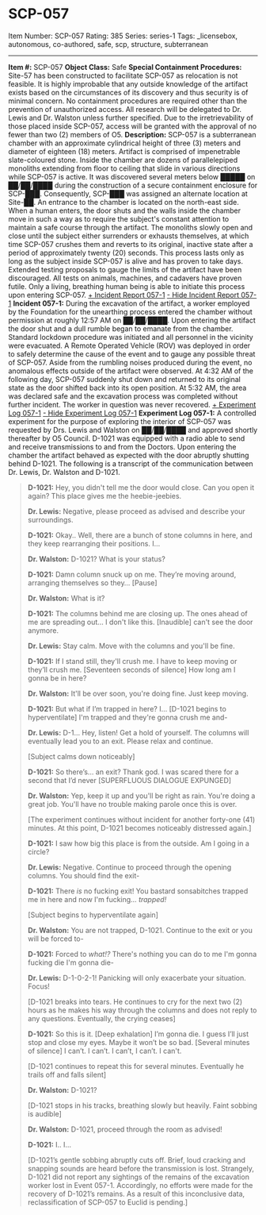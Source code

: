 # SCP-057
Item Number: SCP-057
Rating: 385
Series: series-1
Tags: _licensebox, autonomous, co-authored, safe, scp, structure, subterranean

---

**Item #:** SCP-057
**Object Class:** Safe
**Special Containment Procedures:** Site-57 has been constructed to facilitate SCP-057 as relocation is not feasible. It is highly improbable that any outside knowledge of the artifact exists based on the circumstances of its discovery and thus security is of minimal concern. No containment procedures are required other than the prevention of unauthorized access. All research will be delegated to Dr. Lewis and Dr. Walston unless further specified.
Due to the irretrievability of those placed inside SCP-057, access will be granted with the approval of no fewer than two (2) members of O5.
**Description:** SCP-057 is a subterranean chamber with an approximate cylindrical height of three (3) meters and diameter of eighteen (18) meters. Artifact is comprised of impenetrable slate-coloured stone. Inside the chamber are dozens of parallelepiped monoliths extending from floor to ceiling that slide in various directions while SCP-057 is active. It was discovered several meters below █████ on ██/██/████ during the construction of a secure containment enclosure for SCP-███. Consequently, SCP-███ was assigned an alternate location at Site-██.
An entrance to the chamber is located on the north-east side. When a human enters, the door shuts and the walls inside the chamber move in such a way as to require the subject's constant attention to maintain a safe course through the artifact. The monoliths slowly open and close until the subject either surrenders or exhausts themselves, at which time SCP-057 crushes them and reverts to its original, inactive state after a period of approximately twenty (20) seconds. This process lasts only as long as the subject inside SCP-057 is alive and has proven to take days. Extended testing proposals to gauge the limits of the artifact have been discouraged. All tests on animals, machines, and cadavers have proven futile. Only a living, breathing human being is able to initiate this process upon entering SCP-057.
[\+ Incident Report 057-1](javascript:;)
[\- Hide Incident Report 057-1](javascript:;)
**Incident 057-1:** During the excavation of the artifact, a worker employed by the Foundation for the unearthing process entered the chamber without permission at roughly 12:57 AM on ██/██/████. Upon entering the artifact the door shut and a dull rumble began to emanate from the chamber. Standard lockdown procedure was initiated and all personnel in the vicinity were evacuated. A Remote Operated Vehicle (ROV) was deployed in order to safely determine the cause of the event and to gauge any possible threat of SCP-057. Aside from the rumbling noises produced during the event, no anomalous effects outside of the artifact were observed. At 4:32 AM of the following day, SCP-057 suddenly shut down and returned to its original state as the door shifted back into its open position. At 5:32 AM, the area was declared safe and the excavation process was completed without further incident. The worker in question was never recovered.
[\+ Experiment Log 057-1](javascript:;)
[\- Hide Experiment Log 057-1](javascript:;)
**Experiment Log 057-1:** A controlled experiment for the purpose of exploring the interior of SCP-057 was requested by Drs. Lewis and Walston on ██/██/████ and approved shortly thereafter by O5 Council. D-1021 was equipped with a radio able to send and receive transmissions to and from the Doctors. Upon entering the chamber the artifact behaved as expected with the door abruptly shutting behind D-1021. The following is a transcript of the communication between Dr. Lewis, Dr. Walston and D-1021.
> **D-1021:** Hey, you didn't tell me the door would close. Can you open it again? This place gives me the heebie-jeebies.  
>    
>  **Dr. Lewis:** Negative, please proceed as advised and describe your surroundings.  
>    
>  **D-1021:** Okay.. Well, there are a bunch of stone columns in here, and they keep rearranging their positions. I…  
>    
>  **Dr. Walston:** D-1021? What is your status?  
>    
>  **D-1021:** Damn column snuck up on me. They’re moving around, arranging themselves so they… [Pause]  
>    
>  **Dr. Walston:** What is it?  
>    
>  **D-1021:** The columns behind me are closing up. The ones ahead of me are spreading out… I don't like this. [Inaudible] can't see the door anymore.  
>    
>  **Dr. Lewis:** Stay calm. Move with the columns and you'll be fine.  
>    
>  **D-1021:** If I stand still, they'll crush me. I have to keep moving or they’ll crush me. [Seventeen seconds of silence] How long am I gonna be in here?  
>    
>  **Dr. Walston:** It'll be over soon, you're doing fine. Just keep moving.  
>    
>  **D-1021:** But what if I’m trapped in here? I… [D-1021 begins to hyperventilate] I'm trapped and they're gonna crush me and-  
>    
>  **Dr. Lewis:** D-1… Hey, listen! Get a hold of yourself. The columns will eventually lead you to an exit. Please relax and continue.  
>    
>  [Subject calms down noticeably]  
>    
>  **D-1021:** So there’s… an exit? Thank god. I was scared there for a second that I’d never [SUPERFLUOUS DIALOGUE EXPUNGED]  
>    
>  **Dr. Walston:** Yep, keep it up and you'll be right as rain. You're doing a great job. You'll have no trouble making parole once this is over.  
>    
>  [The experiment continues without incident for another forty-one (41) minutes. At this point, D-1021 becomes noticeably distressed again.]  
>    
>  **D-1021:** I saw how big this place is from the outside. Am I going in a circle?  
>    
>  **Dr. Lewis:** Negative. Continue to proceed through the opening columns. You should find the exit-  
>    
>  **D-1021:** There _is_ no fucking exit! You bastard sonsabitches trapped me in here and now I'm fucking… _trapped!_  
>    
>  [Subject begins to hyperventilate again]  
>    
>  **Dr. Walston:** You are not trapped, D-1021. Continue to the exit or you will be forced to-  
>    
>  **D-1021:** Forced to _what!?_ There's nothing you can do to me I'm gonna fucking die I'm gonna die-  
>    
>  **Dr. Lewis:** D-1-0-2-1! Panicking will only exacerbate your situation. Focus!  
>    
>  [D-1021 breaks into tears. He continues to cry for the next two (2) hours as he makes his way through the columns and does not reply to any questions. Eventually, the crying ceases]  
>    
>  **D-1021:** So this is it. [Deep exhalation] I’m gonna die. I guess I’ll just stop and close my eyes. Maybe it won’t be so bad. [Several minutes of silence] I can’t. I can’t. I can’t, I can’t. I can't.  
>    
>  [D-1021 continues to repeat this for several minutes. Eventually he trails off and falls silent]  
>    
>  **Dr. Walston:** D-1021?  
>    
>  [D-1021 stops in his tracks, breathing slowly but heavily. Faint sobbing is audible]  
>    
>  **Dr. Walston:** D-1021, proceed through the room as advised!  
>    
>  **D-1021:** I.. I…  
>    
>  [D-1021’s gentle sobbing abruptly cuts off. Brief, loud cracking and snapping sounds are heard before the transmission is lost. Strangely, D-1021 did not report any sightings of the remains of the excavation worker lost in Event 057-1. Accordingly, no efforts were made for the recovery of D-1021’s remains. As a result of this inconclusive data, reclassification of SCP-057 to Euclid is pending.]